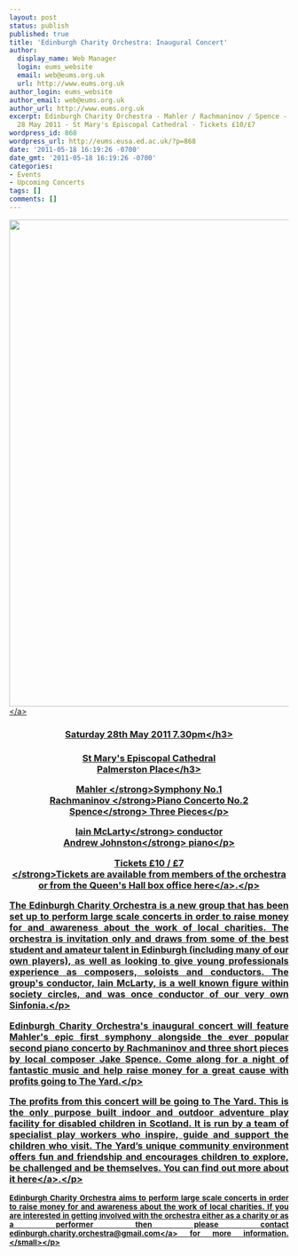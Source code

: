 ```yaml
---
layout: post
status: publish
published: true
title: 'Edinburgh Charity Orchestra: Inaugural Concert'
author:
  display_name: Web Manager
  login: eums_website
  email: web@eums.org.uk
  url: http://www.eums.org.uk
author_login: eums_website
author_email: web@eums.org.uk
author_url: http://www.eums.org.uk
excerpt: Edinburgh Charity Orchestra - Mahler / Rachmaninov / Spence - 19:30, Saturday,
  28 May 2011 - St Mary's Episcopal Cathedral - Tickets £10/£7
wordpress_id: 868
wordpress_url: http://eums.eusa.ed.ac.uk/?p=868
date: '2011-05-18 16:19:26 -0700'
date_gmt: '2011-05-18 16:19:26 -0700'
categories:
- Events
- Upcoming Concerts
tags: []
comments: []
---
```

<p><a title="buy tickets online" href="http:&#47;&#47;www.thequeenshall.net&#47;elsewhere&#47;shows&#47;edinburgh-charity-orchestra-2"> <img src="http:&#47;&#47;eums.eusa.ed.ac.uk&#47;wp-content&#47;uploads&#47;images&#47;w620&#47;posters&#47;edcharityorch_poster01.jpg" alt="" width="620" height="877" &#47;><&#47;a></p>
<h3 style="text-align: center;">Saturday 28th May 2011 7.30pm<&#47;h3></p>
<h3 style="text-align: center;">St Mary's Episcopal Cathedral<br />
Palmerston Place<&#47;h3></p>
<p style="text-align: center;"><strong>Mahler <&#47;strong>Symphony No.1<br />
<strong>Rachmaninov <&#47;strong>Piano Concerto No.2<br />
<strong>Spence<&#47;strong> Three Pieces<&#47;p></p>
<p style="text-align: center;"><strong>Iain McLarty<&#47;strong> conductor<br />
<strong>Andrew Johnston<&#47;strong> piano<&#47;p></p>
<p style="text-align: center;"><strong>Tickets &pound;10 &#47; &pound;7<br />
<&#47;strong><a href="http:&#47;&#47;www.thequeenshall.net&#47;elsewhere&#47;shows&#47;edinburgh-charity-orchestra-2">Tickets are available from members of the orchestra or from the Queen's Hall box office here<&#47;a>.<&#47;p></p>
<p style="text-align: justify;">The Edinburgh Charity Orchestra is a new group that has been set up to perform large scale concerts in order to raise money for and awareness about the work of local charities. The orchestra is invitation only and draws from some of the best student and amateur talent in Edinburgh (including many of our own players), as well as looking to give young professionals experience as composers, soloists and conductors. The group's conductor, Iain McLarty, is a well known figure within society circles, and was once conductor of our very own Sinfonia.<&#47;p></p>
<p style="text-align: justify;">Edinburgh Charity Orchestra's inaugural concert will feature Mahler's epic first symphony alongside the ever popular second piano concerto by Rachmaninov and three short pieces by local composer Jake Spence. Come along for a night of fantastic music and help raise money for a great cause with profits going to The Yard.<&#47;p></p>
<p style="text-align: justify;">The profits from this concert will be going to The Yard. This is the only purpose built indoor and outdoor adventure play facility for disabled children in Scotland. It is run by a team of specialist play workers who inspire, guide and support the children who visit. The Yard&rsquo;s unique community environment offers fun and friendship and encourages children to explore, be challenged and be themselves. <a href="http:&#47;&#47;www.theyardscotland.org.uk&#47;">You can find out more about it here<&#47;a>.<&#47;p></p>
<p style="text-align: justify;"><small>Edinburgh Charity Orchestra aims to perform large scale concerts in order to raise money for and awareness about the work of local charities.&nbsp;If you are interested in getting involved with the orchestra either as a charity or as a performer then please contact <a href="mailto:edinburgh.charity.orchestra@gmail.com">edinburgh.charity.orchestra@gmail.com<&#47;a> for more information.<&#47;small><&#47;p></p>
